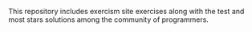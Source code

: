 This repository includes exercism site exercises along with the test and most stars solutions among the community of programmers.
